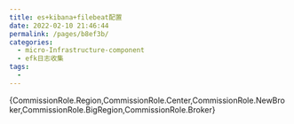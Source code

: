 ```yaml
---
title: es+kibana+filebeat配置
date: 2022-02-10 21:46:44
permalink: /pages/b8ef3b/
categories:
  - micro-Infrastructure-component
  - efk日志收集
tags:
  - 
---
```

{CommissionRole.Region,CommissionRole.Center,CommissionRole.NewBroker,CommissionRole.BigRegion,CommissionRole.Broker}